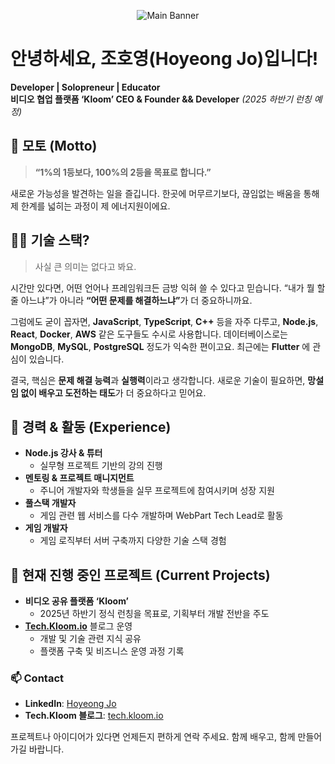 <!-- 메인 배너 이미지 -->
<p align="center">
  <img src="https://github.com/user-attachments/assets/dc007d9d-ced5-4094-bebc-e50d27dab5e0" alt="Main Banner" />
</p>

# 안녕하세요, 조호영(Hoyeong Jo)입니다!
**Developer | Solopreneur | Educator**  
**비디오 협업 플랫폼 ‘Kloom’ CEO & Founder && Developer**  *(2025 하반기 런칭 예정)*


## 🌱 모토 (Motto)
> **“1%의 1등보다, 100%의 2등을 목표로 합니다.”**

새로운 가능성을 발견하는 일을 즐깁니다. 한곳에 머무르기보다, 끊임없는 배움을 통해 제 한계를 넓히는 과정이 제 에너지원이에요.



## 🧑‍💻 기술 스택? 
> 사실 큰 의미는 없다고 봐요.

시간만 있다면, 어떤 언어나 프레임워크든 금방 익혀 쓸 수 있다고 믿습니다. “내가 뭘 할 줄 아느냐”가 아니라 <strong>“어떤 문제를 해결하느냐”</strong>가 더 중요하니까요.  

그럼에도 굳이 꼽자면, **JavaScript**, **TypeScript**, **C++** 등을 자주 다루고, **Node.js**, **React**, **Docker**, **AWS** 같은 도구들도 수시로 사용합니다. 
데이터베이스로는 **MongoDB**, **MySQL**, **PostgreSQL** 정도가 익숙한 편이고요. 최근에는 **Flutter** 에 관심이 있습니다.

결국, 핵심은 **문제 해결 능력**과 **실행력**이라고 생각합니다. 새로운 기술이 필요하면, **망설임 없이 배우고 도전하는 태도**가 더 중요하다고 믿어요.



## 💼 경력 & 활동 (Experience)
- **Node.js 강사 & 튜터**  
  - 실무형 프로젝트 기반의 강의 진행
- **멘토링 & 프로젝트 매니지먼트**  
  - 주니어 개발자와 학생들을 실무 프로젝트에 참여시키며 성장 지원 
- **풀스택 개발자**  
  - 게임 관련 웹 서비스를 다수 개발하며 WebPart Tech Lead로 활동  
- **게임 개발자**  
  - 게임 로직부터 서버 구축까지 다양한 기술 스택 경험  



## 🚀 현재 진행 중인 프로젝트 (Current Projects)
- **비디오 공유 플랫폼 ‘Kloom’**  
  - 2025년 하반기 정식 런칭을 목표로, 기획부터 개발 전반을 주도  
- **[Tech.Kloom.io](https://tech.kloom.io)** 블로그 운영  
  - 개발 및 기술 관련 지식 공유
  - 플랫폼 구축 및 비즈니스 운영 과정 기록  



### 📫 Contact
- **LinkedIn**: [Hoyeong Jo](https://www.linkedin.com/in/hoyeong-jo-7547351a7/)
- **Tech.Kloom 블로그**: [tech.kloom.io](https://tech.kloom.io)

프로젝트나 아이디어가 있다면 언제든지 편하게 연락 주세요. 함께 배우고, 함께 만들어가길 바랍니다.
